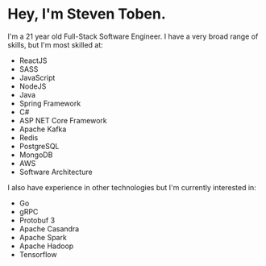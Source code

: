 # Hey, I'm Steven Toben.
I'm a 21 year old Full-Stack Software Engineer.
I have a very broad range of skills, but I'm most skilled at:
* ReactJS
* SASS
* JavaScript
* NodeJS
* Java
* Spring Framework
* C#
* ASP NET Core Framework
* Apache Kafka
* Redis
* PostgreSQL
* MongoDB
* AWS
* Software Architecture

I also have experience in other technologies but I'm currently interested in:
* Go
* gRPC
* Protobuf 3
* Apache Casandra
* Apache Spark
* Apache Hadoop
* Tensorflow
<!--
**steventoben/steventoben** is a ✨ _special_ ✨ repository because its `README.md` (this file) appears on your GitHub profile.

Here are some ideas to get you started:

- 🔭 I’m currently working on ...
- 🌱 I’m currently learning ...
- 👯 I’m looking to collaborate on ...
- 🤔 I’m looking for help with ...
- 💬 Ask me about ...
- 📫 How to reach me: ...
- 😄 Pronouns: ...
- ⚡ Fun fact: ...
-->
